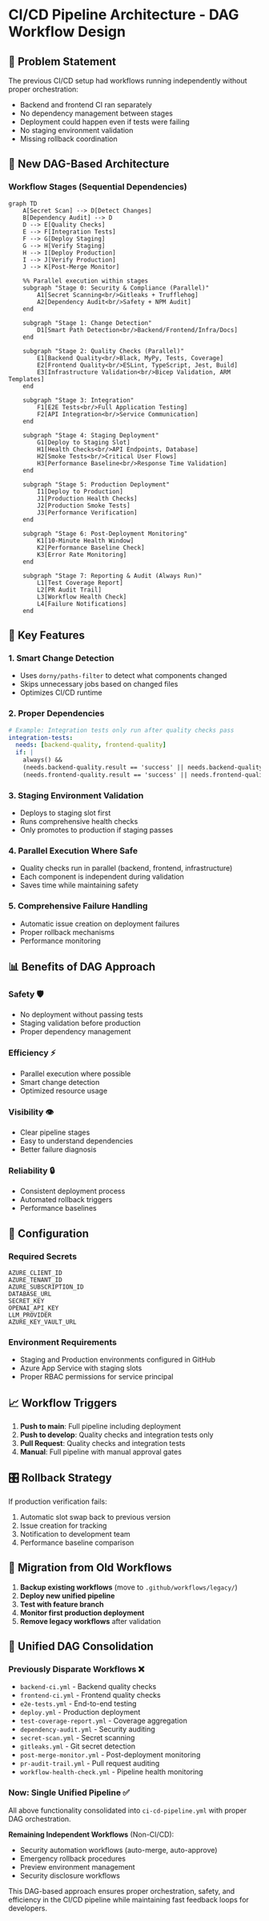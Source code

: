 # CI/CD Pipeline Architecture - DAG Workflow Design

## 🎯 **Problem Statement**

The previous CI/CD setup had workflows running independently without proper orchestration:

- Backend and frontend CI ran separately
- No dependency management between stages
- Deployment could happen even if tests were failing
- No staging environment validation
- Missing rollback coordination

## 🔄 **New DAG-Based Architecture**

### **Workflow Stages** (Sequential Dependencies)

```mermaid
graph TD
    A[Secret Scan] --> D[Detect Changes]
    B[Dependency Audit] --> D
    D --> E[Quality Checks]
    E --> F[Integration Tests]
    F --> G[Deploy Staging]
    G --> H[Verify Staging]
    H --> I[Deploy Production]
    I --> J[Verify Production]
    J --> K[Post-Merge Monitor]

    %% Parallel execution within stages
    subgraph "Stage 0: Security & Compliance (Parallel)"
        A1[Secret Scanning<br/>Gitleaks + Trufflehog]
        A2[Dependency Audit<br/>Safety + NPM Audit]
    end

    subgraph "Stage 1: Change Detection"
        D1[Smart Path Detection<br/>Backend/Frontend/Infra/Docs]
    end

    subgraph "Stage 2: Quality Checks (Parallel)"
        E1[Backend Quality<br/>Black, MyPy, Tests, Coverage]
        E2[Frontend Quality<br/>ESLint, TypeScript, Jest, Build]
        E3[Infrastructure Validation<br/>Bicep Validation, ARM Templates]
    end

    subgraph "Stage 3: Integration"
        F1[E2E Tests<br/>Full Application Testing]
        F2[API Integration<br/>Service Communication]
    end

    subgraph "Stage 4: Staging Deployment"
        G1[Deploy to Staging Slot]
        H1[Health Checks<br/>API Endpoints, Database]
        H2[Smoke Tests<br/>Critical User Flows]
        H3[Performance Baseline<br/>Response Time Validation]
    end

    subgraph "Stage 5: Production Deployment"
        I1[Deploy to Production]
        J1[Production Health Checks]
        J2[Production Smoke Tests]
        J3[Performance Verification]
    end

    subgraph "Stage 6: Post-Deployment Monitoring"
        K1[10-Minute Health Window]
        K2[Performance Baseline Check]
        K3[Error Rate Monitoring]
    end

    subgraph "Stage 7: Reporting & Audit (Always Run)"
        L1[Test Coverage Report]
        L2[PR Audit Trail]
        L3[Workflow Health Check]
        L4[Failure Notifications]
    end
```

## 🚀 **Key Features**

### **1. Smart Change Detection**

- Uses `dorny/paths-filter` to detect what components changed
- Skips unnecessary jobs based on changed files
- Optimizes CI/CD runtime

### **2. Proper Dependencies**

```yaml
# Example: Integration tests only run after quality checks pass
integration-tests:
  needs: [backend-quality, frontend-quality]
  if: |
    always() &&
    (needs.backend-quality.result == 'success' || needs.backend-quality.result == 'skipped') &&
    (needs.frontend-quality.result == 'success' || needs.frontend-quality.result == 'skipped')
```

### **3. Staging Environment Validation**

- Deploys to staging slot first
- Runs comprehensive health checks
- Only promotes to production if staging passes

### **4. Parallel Execution Where Safe**

- Quality checks run in parallel (backend, frontend, infrastructure)
- Each component is independent during validation
- Saves time while maintaining safety

### **5. Comprehensive Failure Handling**

- Automatic issue creation on deployment failures
- Proper rollback mechanisms
- Performance monitoring

## 📊 **Benefits of DAG Approach**

### **Safety** 🛡️

- No deployment without passing tests
- Staging validation before production
- Proper dependency management

### **Efficiency** ⚡

- Parallel execution where possible
- Smart change detection
- Optimized resource usage

### **Visibility** 👁️

- Clear pipeline stages
- Easy to understand dependencies
- Better failure diagnosis

### **Reliability** 🔒

- Consistent deployment process
- Automated rollback triggers
- Performance baselines

## 🔧 **Configuration**

### **Required Secrets**

```
AZURE_CLIENT_ID
AZURE_TENANT_ID
AZURE_SUBSCRIPTION_ID
DATABASE_URL
SECRET_KEY
OPENAI_API_KEY
LLM_PROVIDER
AZURE_KEY_VAULT_URL
```

### **Environment Requirements**

- Staging and Production environments configured in GitHub
- Azure App Service with staging slots
- Proper RBAC permissions for service principal

## 📈 **Workflow Triggers**

1. **Push to main**: Full pipeline including deployment
2. **Push to develop**: Quality checks and integration tests only
3. **Pull Request**: Quality checks and integration tests
4. **Manual**: Full pipeline with manual approval gates

## 🎛️ **Rollback Strategy**

If production verification fails:

1. Automatic slot swap back to previous version
2. Issue creation for tracking
3. Notification to development team
4. Performance baseline comparison

## 📝 **Migration from Old Workflows**

1. **Backup existing workflows** (move to `.github/workflows/legacy/`)
2. **Deploy new unified pipeline**
3. **Test with feature branch**
4. **Monitor first production deployment**
5. **Remove legacy workflows** after validation

## 🔄 **Unified DAG Consolidation**

### **Previously Disparate Workflows** ❌

- `backend-ci.yml` - Backend quality checks
- `frontend-ci.yml` - Frontend quality checks
- `e2e-tests.yml` - End-to-end testing
- `deploy.yml` - Production deployment
- `test-coverage-report.yml` - Coverage aggregation
- `dependency-audit.yml` - Security auditing
- `secret-scan.yml` - Secret scanning
- `gitleaks.yml` - Git secret detection
- `post-merge-monitor.yml` - Post-deployment monitoring
- `pr-audit-trail.yml` - Pull request auditing
- `workflow-health-check.yml` - Pipeline health monitoring

### **Now: Single Unified Pipeline** ✅

All above functionality consolidated into `ci-cd-pipeline.yml` with proper DAG orchestration.

**Remaining Independent Workflows** (Non-CI/CD):

- Security automation workflows (auto-merge, auto-approve)
- Emergency rollback procedures
- Preview environment management
- Security disclosure workflows

This DAG-based approach ensures proper orchestration, safety, and efficiency in the CI/CD pipeline while maintaining fast feedback loops for developers.
